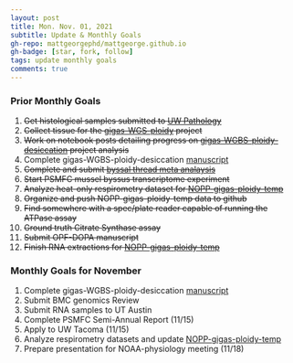 ```yaml
---
layout: post
title: Mon. Nov. 01, 2021
subtitle: Update & Monthly Goals
gh-repo: mattgeorgephd/mattgeorge.github.io
gh-badge: [star, fork, follow]
tags: update monthly goals
comments: true
---
```


### Prior Monthly Goals

1. ~~Get histological samples submitted to [UW Pathology](https://dlmp.uw.edu/research/pathology-research-services-lab)~~
2. ~~Collect tissue for the [gigas-WGS-ploidy](https://github.com/mattgeorgephd/gigas-WGS-ploidy) project~~
3. ~~Work on notebook posts detailing progress on [gigas-WGBS-ploidy-desiccation](https://github.com/mattgeorgephd/gigas-ploidy-desiccation) project analysis~~
4. Complete gigas-WGBS-ploidy-desiccation [manuscript](https://docs.google.com/document/d/17mcGDI-TWmU4vgBXmiXmeofe4qEuFH5inBKBHhG9tzg/edit)
5. ~~Complete and submit [byssal thread meta analaysis]()~~
6. ~~Start PSMFC mussel byssus transcriptome experiment~~
7. ~~Analyze heat-only respirometry dataset for [NOPP-gigas-ploidy-temp](https://github.com/mattgeorgephd/NOPP-gigas-ploidy-temp)~~
8. ~~Organize and push NOPP-gigas-ploidy-temp data to github~~
9. ~~Find somewhere with a spec/plate reader capable of running the ATPase assay~~
10. ~~Ground truth Citrate Synthase assay~~
11. ~~Submit OPF-DOPA manuscript~~
12. ~~Finish RNA extractions for [NOPP-gigas-ploidy-temp](https://github.com/mattgeorgephd/NOPP-gigas-ploidy-temp)~~

### Monthly Goals for November

1. Complete gigas-WGBS-ploidy-desiccation [manuscript](https://docs.google.com/document/d/17mcGDI-TWmU4vgBXmiXmeofe4qEuFH5inBKBHhG9tzg/edit)
2. Submit BMC genomics Review
4. Submit RNA samples to UT Austin
5. Complete PSMFC Semi-Annual Report (11/15)
6. Apply to UW Tacoma (11/15)
7. Analyze respirometry datasets and update [NOPP-gigas-ploidy-temp](https://github.com/mattgeorgephd/NOPP-gigas-ploidy-temp)
8. Prepare presentation for NOAA-physiology meeting (11/18)
